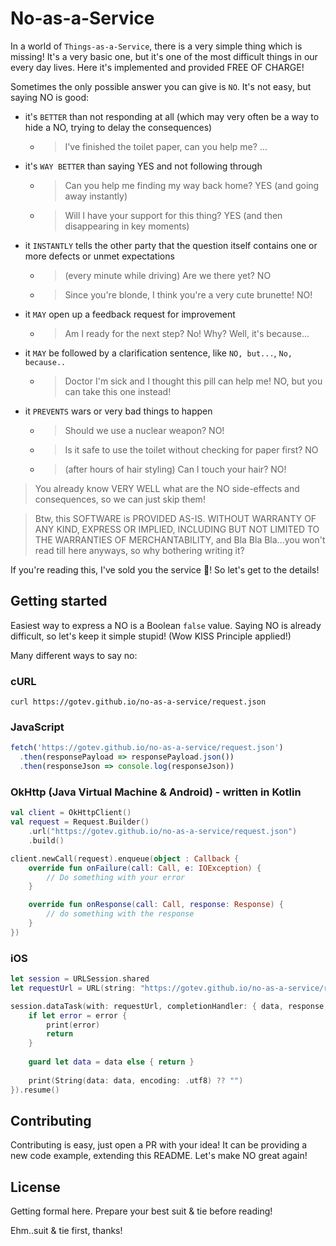 # No-as-a-Service
In a world of `Things-as-a-Service`, there is a very simple thing which is missing! It's a very basic one, but it's one of the most difficult things in our every day lives. Here it's implemented and provided FREE OF CHARGE!

Sometimes the only possible answer you can give is `NO`. It's not easy, but saying NO is good:

- it's `BETTER` than not responding at all (which may very often be a way to hide a NO, trying to delay the consequences)
  - >I've finished the toilet paper, can you help me? ...

- it's `WAY BETTER` than saying YES and not following through
  - >Can you help me finding my way back home? YES (and going away instantly)
  - >Will I have your support for this thing? YES (and then disappearing in key moments)

- it `INSTANTLY` tells the other party that the question itself contains one or more defects or unmet expectations
  - >(every minute while driving) Are we there yet? NO
  - >Since you're blonde, I think you're a very cute brunette! NO!

- it `MAY` open up a feedback request for improvement
  - >Am I ready for the next step? No! Why? Well, it's because...

- it `MAY` be followed by a clarification sentence, like `NO, but...`, `No, because..`
  - >Doctor I'm sick and I thought this pill can help me! NO, but you can take this one instead!

- it `PREVENTS` wars or very bad things to happen
  - >Should we use a nuclear weapon? NO!
  - >Is it safe to use the toilet without checking for paper first? NO
  - >(after hours of hair styling) Can I touch your hair? NO!

>You already know VERY WELL what are the NO side-effects and consequences, so we can just skip them!

>Btw, this SOFTWARE is PROVIDED AS-IS. WITHOUT WARRANTY OF ANY KIND, EXPRESS OR IMPLIED, INCLUDING BUT NOT LIMITED TO THE WARRANTIES OF MERCHANTABILITY, and Bla Bla Bla...you won't read till here anyways, so why bothering writing it?

If you're reading this, I've sold you the service :tada:! So let's get to the details!

## Getting started
Easiest way to express a NO is a Boolean `false` value. Saying NO is already difficult, so let's keep it simple stupid! (Wow KISS Principle applied!)

Many different ways to say no:

### cURL
`curl https://gotev.github.io/no-as-a-service/request.json`

### JavaScript
```javascript
fetch('https://gotev.github.io/no-as-a-service/request.json')
  .then(responsePayload => responsePayload.json())
  .then(responseJson => console.log(responseJson))
```

### OkHttp (Java Virtual Machine & Android) - written in Kotlin
```kotlin
val client = OkHttpClient()
val request = Request.Builder()
    .url("https://gotev.github.io/no-as-a-service/request.json")
    .build()

client.newCall(request).enqueue(object : Callback {
    override fun onFailure(call: Call, e: IOException) {
        // Do something with your error
    }

    override fun onResponse(call: Call, response: Response) {
        // do something with the response
    }
})
```

### iOS
```swift
let session = URLSession.shared
let requestUrl = URL(string: "https://gotev.github.io/no-as-a-service/request.json")!

session.dataTask(with: requestUrl, completionHandler: { data, response, error in
    if let error = error {
        print(error)
        return
    }
    
    guard let data = data else { return }
    
    print(String(data: data, encoding: .utf8) ?? "")
}).resume()
```

## Contributing
Contributing is easy, just open a PR with your idea! It can be providing a new code example, extending this README. Let's make NO great again!

## License
Getting formal here. Prepare your best suit & tie before reading!

Ehm..suit & tie first, thanks!
